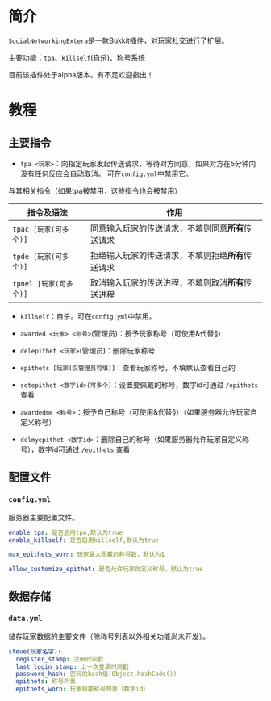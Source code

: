 # 简介
`SocialNetworkingExtera`是一款Bukkit插件，对玩家社交进行了扩展。

主要功能：`tpa`、`killself`(自杀)、称号系统

目前该插件处于alpha版本，有不足欢迎指出！

# 教程
## 主要指令
* `tpa <玩家>`：向指定玩家发起传送请求，等待对方同意，如果对方在5分钟内没有任何反应会自动取消。
可在`config.yml`中禁用它。

与其相关指令（如果tpa被禁用，这些指令也会被禁用）

| 指令及语法             | 作用                          |
|-------------------|-----------------------------|
| `tpac [玩家(可多个)]`  | 同意输入玩家的传送请求，不填则同意**所有**传送请求 |
| `tpde [玩家(可多个)]`  | 拒绝输入玩家的传送请求，不填则拒绝**所有**传送请求 |
| `tpnel [玩家(可多个)]` | 取消输入玩家的传送进程，不填则取消**所有**传送进程 |

* `killself`：自杀。可在`config.yml`中禁用。

* `awarded <玩家> <称号>`(管理员)：授予玩家称号（可使用&代替§）

* `delepithet <玩家>`(管理员)：删除玩家称号

* `epithets [玩家(仅管理员可填)]`：查看玩家称号，不填默认查看自己的

* `setepithet <数字id>(可多个)`：设置要佩戴的称号，数字id可通过 `/epithets` 查看

* `awardedme <称号>`：授予自己称号（可使用&代替§）（如果服务器允许玩家自定义称号）

* `delmyepithet <数字id>`：删除自己的称号（如果服务器允许玩家自定义称号），数字id可通过 `/epithets` 查看

## 配置文件
### `config.yml`
服务器主要配置文件。
```yaml
enable_tpa: 是否启用tpa,默认为true
enable_killself: 是否启用killself,默认为true

max_epithets_worn: 玩家最大佩戴的称号数，默认为1

allow_customize_epithet: 是否允许玩家自定义称号，默认为true
```

## 数据存储
### `data.yml`
储存玩家数据的主要文件（除称号列表以外相关功能尚未开发）。
```yaml
steve(玩家名字):
  register_stamp: 注册时间戳
  last_login_stamp: 上一次登录时间戳
  password_hash: 密码的hash值(Object.hashCode())
  epithets: 称号列表
  epithets_worn: 玩家佩戴称号列表（数字id）
```